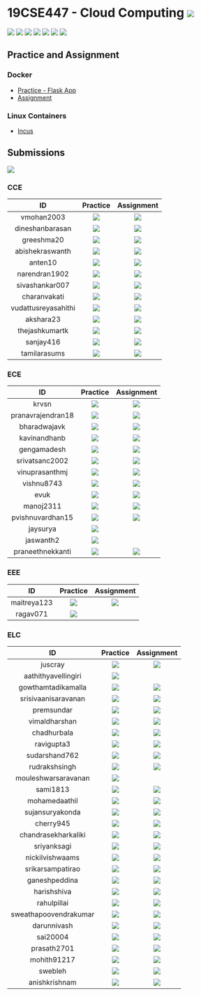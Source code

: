 # 19CSE447 - Cloud Computing ![](https://img.shields.io/badge/-Live-brightgreen)
![](https://img.shields.io/badge/Batch-20EEE-lightgreen) ![](https://img.shields.io/badge/Batch-20ELC-lightgreen) ![](https://img.shields.io/badge/Batch-20CCE-lightgreen) ![](https://img.shields.io/badge/Batch-20ECE-lightgreen) ![](https://img.shields.io/badge/UG-blue) ![](https://img.shields.io/badge/Subject-Cloud-blue) ![](https://img.shields.io/badge/Subject-Elective-purple)  <br/>

## Practice and Assignment
### Docker 
  - [Practice - Flask App](Assets/Docker_Flask_App.md)
  - [Assignment ](Assets/Docker_Assignment.md)

### Linux Containers
 - [Incus](https://linuxcontainers.org/incus/try-it/)

## Submissions
![](https://img.shields.io/badge/-Submitted-darkgreen)

### CCE

| ID   | Practice | Assignment | 
|:----:|:--------:|:----------:|
| vmohan2003 | [![](https://img.shields.io/badge/-Submitted-darkgreen)](https://hub.docker.com/r/vmohan2003/my-flask-app/) | [![](https://img.shields.io/badge/-Submitted-darkgreen)](https://hub.docker.com/r/vmohan2003/docker-database/) |
| dineshanbarasan | [![](https://img.shields.io/badge/-Submitted-darkgreen)](https://hub.docker.com/r/dineshanbarasan/my-flask-app/) | [![](https://img.shields.io/badge/-Submitted-darkgreen)](https://hub.docker.com/r/dineshanbarasan/db-connection) |
| greeshma20 | [![](https://img.shields.io/badge/-Submitted-darkgreen)](https://hub.docker.com/r/greeshma20/my-flask-app) | [![](https://img.shields.io/badge/-Submitted-darkgreen)](https://hub.docker.com/r/greeshma20/connection-database) |
| abishekraswanth | [![](https://img.shields.io/badge/-Submitted-darkgreen)](https://hub.docker.com/r/abishekraswanth/my-flask-app) | [![](https://img.shields.io/badge/-Submitted-darkgreen)](https://hub.docker.com/r/abishekraswanth/database) |
| anten10 | [![](https://img.shields.io/badge/-Submitted-darkgreen)](https://hub.docker.com/r/anten10/clouddemo) | [![](https://img.shields.io/badge/-Not_Submitted-red)]() |
| narendran1902 | [![](https://img.shields.io/badge/-Submitted-darkgreen)](https://hub.docker.com/r/narendran1902/my-flask-app/) | [![](https://img.shields.io/badge/-Submitted-darkgreen)](https://hub.docker.com/r/narendran1902/database-connection) |
| sivashankar007 | [![](https://img.shields.io/badge/-Submitted-darkgreen)](https://hub.docker.com/r/sivashankar007/my-flask-app) | [![](https://img.shields.io/badge/-Submitted-darkgreen)](https://hub.docker.com/r/sivashankar007/database-connector-app) |
| charanvakati | [![](https://img.shields.io/badge/-Submitted-darkgreen)](https://hub.docker.com/r/charanvakati/my-flask-app/) | [![](https://img.shields.io/badge/-Submitted-darkgreen)](https://hub.docker.com/r/charanvakati/dockerdata) | 
| vudattusreyasahithi | [![](https://img.shields.io/badge/-Submitted-darkgreen)](https://hub.docker.com/r/vudattusreyasahithi/my-flask-app/) | [![](https://img.shields.io/badge/-Submitted-darkgreen)](https://hub.docker.com/r/vudattusreyasahithi/dockerdata) | 
| akshara23 | [![](https://img.shields.io/badge/-Submitted-darkgreen)](https://hub.docker.com/r/akshara23/my-flask-app) |  [![](https://img.shields.io/badge/-Submitted-darkgreen)](https://hub.docker.com/r/akshara23/database-connection) |
| thejashkumartk | [![](https://img.shields.io/badge/-Submitted-darkgreen)](https://hub.docker.com/r/thejashkumartk/my-flask-app) |  [![](https://img.shields.io/badge/-Submitted-darkgreen)](https://hub.docker.com/r/thejashkumartk/database-connector-sample) | 
| sanjay416 | [![](https://img.shields.io/badge/-Submitted-darkgreen)](https://hub.docker.com/r/sanjay416/my-flask-app/) | [![](https://img.shields.io/badge/-Submitted-darkgreen)](https://hub.docker.com/r/sanjay416/my-flask-app/) |
| tamilarasums | [![](https://img.shields.io/badge/-Submitted-darkgreen)](https://hub.docker.com/r/tamilarasums/my-flask-app/) |  [![](https://img.shields.io/badge/-Submitted-darkgreen)](https://hub.docker.com/r/tamilarasums/dockerassign) | 

### ECE

| ID   | Practice | Assignment | 
|:----:|:--------:|:----------:|
| krvsn | [![](https://img.shields.io/badge/-Submitted-darkgreen)](https://hub.docker.com/r/krvsn/clouddemo) | [![](https://img.shields.io/badge/-Not_Submitted-red)]() |
| pranavrajendran18 | [![](https://img.shields.io/badge/-Submitted-darkgreen)](https://hub.docker.com/r/pranavrajendran18/19cse447_cloudcomputing/) | [![](https://img.shields.io/badge/-Submitted-darkgreen)](https://hub.docker.com/r/pranavrajendran18/dbapp) |
| bharadwajavk | [![](https://img.shields.io/badge/-Submitted-darkgreen)](https://hub.docker.com/r/bharadwajavk/clouddemo/) | [![](https://img.shields.io/badge/-Not_Submitted-red)]() |
| kavinandhanb | [![](https://img.shields.io/badge/-Submitted-darkgreen)](https://hub.docker.com/r/kavinandhanb/19cse447cc/) | [![](https://img.shields.io/badge/-Submitted-darkgreen)](https://hub.docker.com/r/kavinandhanb/assgn) |
| gengamadesh | [![](https://img.shields.io/badge/-Submitted-darkgreen)](https://hub.docker.com/r/gengamadesh/clouddemo) | [![](https://img.shields.io/badge/-Not_Submitted-red)]() | 
| srivatsanc2002 |  [![](https://img.shields.io/badge/-Submitted-darkgreen)](https://hub.docker.com/r/srivatsanc2002/my-flask-app/) | [![](https://img.shields.io/badge/-Not_Submitted-red)]() |
| vinuprasanthmj | [![](https://img.shields.io/badge/-Submitted-darkgreen)](https://hub.docker.com/r/vinuprasanthmj/cloud/) | [![](https://img.shields.io/badge/-Not_Submitted-red)]() |
| vishnu8743 |  [![](https://img.shields.io/badge/-Submitted-darkgreen)](https://hub.docker.com/r/vishnu8743/my-flask-app/) | [![](https://img.shields.io/badge/-Not_Submitted-red)]() |
| evuk | [![](https://img.shields.io/badge/-Submitted-darkgreen)](https://hub.docker.com/r/evuk/cloud447/) | [![](https://img.shields.io/badge/-Not_Submitted-red)]() |
| manoj2311 | [![](https://img.shields.io/badge/-Submitted-darkgreen)](https://hub.docker.com/r/manoj2311/19cse447cloudcomputing/) | [![](https://img.shields.io/badge/-Not_Submitted-red)]()  |  
| pvishnuvardhan15 | [![](https://img.shields.io/badge/-Submitted-darkgreen)](https://hub.docker.com/r/pvishnuvardhan15/19cse447cloud/) | [![](https://img.shields.io/badge/-Not_Submitted-red)]() | 
| jaysurya | [![](https://img.shields.io/badge/-Submitted-darkgreen)](https://hub.docker.com/r/jaysurya/19cse447) | |
| jaswanth2 | [![](https://img.shields.io/badge/-Submitted-darkgreen)](https://hub.docker.com/r/jaswanth2/19cse447cloudcomputing/) | |
| praneethnekkanti | [![](https://img.shields.io/badge/-Submitted-darkgreen)](https://hub.docker.com/r/praneethnekkanti/my-flask-app) | [![](https://img.shields.io/badge/-Not_Submitted-red)]() |

### EEE

| ID   | Practice | Assignment | 
|:----:|:--------:|:----------:|
| maitreya123 | [![](https://img.shields.io/badge/-Submitted-darkgreen)](https://hub.docker.com/r/maitreya123/flask-app) | [![](https://img.shields.io/badge/-Submitted-darkgreen)](https://hub.docker.com/r/maitreya123/my-db-connector) |
| ragav071 | [![](https://img.shields.io/badge/-Submitted-darkgreen)](https://hub.docker.com/r/ragav071/cloud_practice) |  |

### ELC
| ID   | Practice | Assignment | 
|:----:|:--------:|:----------:|
| juscray | [![](https://img.shields.io/badge/-Submitted-darkgreen)](https://hub.docker.com/r/juscray/my-flask-app) |  [![](https://img.shields.io/badge/-Submitted-darkgreen)](https://hub.docker.com/r/juscray/my-database-app) |
| aathithyavellingiri | [![](https://img.shields.io/badge/-Submitted-darkgreen)](https://hub.docker.com/r/aathithyavellingiri/aathithya-clouddemo) |  |
| gowthamtadikamalla | [![](https://img.shields.io/badge/-Submitted-darkgreen)](https://hub.docker.com/repository/docker/gowthamtadikamalla/my-flask-app/general) |  [![](https://img.shields.io/badge/-Submitted-darkgreen)](https://hub.docker.com/repository/docker/gowthamtadikamalla/my-flask-app/general) |
| srisivaanisaravanan | [![](https://img.shields.io/badge/-Submitted-darkgreen)](https://hub.docker.com/r/srisivaanisaravanan/demoimage1) | [![](https://img.shields.io/badge/-Submitted-darkgreen)](https://hub.docker.com/r/srisivaanisaravanan/demoimage1)   |
| premsundar | [![](https://img.shields.io/badge/-Submitted-darkgreen)](https://hub.docker.com/r/premsundar/my-flask-app) | [![](https://img.shields.io/badge/-Submitted-darkgreen)](https://hub.docker.com/r/premsundar/my-flask-app) |
| vimaldharshan | [![](https://img.shields.io/badge/-Submitted-darkgreen)](https://hub.docker.com/r/vimaldharshan/clouddemo/) | [![](https://img.shields.io/badge/-Submitted-darkgreen)](https://hub.docker.com/r/vimaldharshan/clouddemo/) |
| chadhurbala | [![](https://img.shields.io/badge/-Submitted-darkgreen)](https://hub.docker.com/r/chadhurbala/my-flask-app) | [![](https://img.shields.io/badge/-Submitted-darkgreen)](https://hub.docker.com/r/chadhurbala/my-flask-app) |
| ravigupta3 | [![](https://img.shields.io/badge/-Submitted-darkgreen)](https://hub.docker.com/r/ravigupta3/my-flask-app) | [![](https://img.shields.io/badge/-Submitted-darkgreen)](https://hub.docker.com/r/ravigupta3/my-flask-app)  |
| sudarshand762 | [![](https://img.shields.io/badge/-Submitted-darkgreen)](https://hub.docker.com/r/sudarshand762/clouddemo) | [![](https://img.shields.io/badge/-Submitted-darkgreen)](https://hub.docker.com/r/sudarshand762/clouddemo) |
| rudrakshsingh | [![](https://img.shields.io/badge/-Submitted-darkgreen)](https://hub.docker.com/r/rudrakshsingh/my-flask-app) | [![](https://img.shields.io/badge/-Submitted-darkgreen)](https://hub.docker.com/r/rudrakshsingh/my-flask-app) |
| mouleshwarsaravanan | [![](https://img.shields.io/badge/-Submitted-darkgreen)](https://hub.docker.com/r/mouleshwarsaravanan/my-flask-app) | |
| sami1813 | [![](https://img.shields.io/badge/-Submitted-darkgreen)](https://hub.docker.com/r/sami1813/my-flask-app) | [![](https://img.shields.io/badge/-Submitted-darkgreen)](https://hub.docker.com/r/sami1813/my-flask-app) | 
| mohamedaathil | [![](https://img.shields.io/badge/-Submitted-darkgreen)](https://hub.docker.com/r/mohamedaathil/clouddocker) | [![](https://img.shields.io/badge/-Submitted-darkgreen)](https://hub.docker.com/r/mohamedaathil/clouddocker) |
| sujansuryakonda | [![](https://img.shields.io/badge/-Submitted-darkgreen)](https://hub.docker.com/r/sujansuryakonda/my-flask-app/) | [![](https://img.shields.io/badge/-Submitted-darkgreen)](https://hub.docker.com/r/sujansuryakonda/my-flask-app/) |
| cherry945 | [![](https://img.shields.io/badge/-Submitted-darkgreen)](https://hub.docker.com/r/cherry945/my-flask-app) |  [![](https://img.shields.io/badge/-Submitted-darkgreen)](https://hub.docker.com/r/cherry945/my-flask-app)  |
| chandrasekharkaliki | [![](https://img.shields.io/badge/-Submitted-darkgreen)](https://hub.docker.com/r/chandrasekharkaliki/my-flask-app) | [![](https://img.shields.io/badge/-Submitted-darkgreen)](https://hub.docker.com/r/chandrasekharkaliki/my-flask-app) |
| sriyanksagi | [![](https://img.shields.io/badge/-Submitted-darkgreen)](https://hub.docker.com/r/sriyanksagi/my-flask-app) | [![](https://img.shields.io/badge/-Submitted-darkgreen)](https://hub.docker.com/r/sriyanksagi/my-flask-app) |
| nickilvishwaams | [![](https://img.shields.io/badge/-Submitted-darkgreen)](https://hub.docker.com/r/nickilvishwaams/my-flask-app) | [![](https://img.shields.io/badge/-Submitted-darkgreen)](https://hub.docker.com/r/nickilvishwaams/my-flask-app) |
| srikarsampatirao | [![](https://img.shields.io/badge/-Submitted-darkgreen)](https://hub.docker.com/r/srikarsampatirao/my-flask-app) | [![](https://img.shields.io/badge/-Submitted-darkgreen)](https://hub.docker.com/r/srikarsampatirao/my-flask-app) |
| ganeshpeddina | [![](https://img.shields.io/badge/-Submitted-darkgreen)](https://hub.docker.com/r/ganeshpeddina/my-flask-app/) | [![](https://img.shields.io/badge/-Submitted-darkgreen)](https://hub.docker.com/r/ganeshpeddina/my-flask-app/) | 
| harishshiva | [![](https://img.shields.io/badge/-Submitted-darkgreen)](https://hub.docker.com/r/harishshiva/my-flask-app) | [![](https://img.shields.io/badge/-Submitted-darkgreen)](https://hub.docker.com/r/harishshiva/my-flask-app) | 
| rahulpillai |  [![](https://img.shields.io/badge/-Submitted-darkgreen)](https://hub.docker.com/r/rahulpillai/my-flask-app) | [![](https://img.shields.io/badge/-Submitted-darkgreen)](https://hub.docker.com/r/rahulpillai/my-flask-app) |
| sweathapoovendrakumar | [![](https://img.shields.io/badge/-Submitted-darkgreen)](https://hub.docker.com/r/sweathapoovendrakumar/my-flask-app) | [![](https://img.shields.io/badge/-Submitted-darkgreen)](https://hub.docker.com/r/sweathapoovendrakumar/my-flask-app) | 
| darunnivash | [![](https://img.shields.io/badge/-Submitted-darkgreen)](https://hub.docker.com/r/darunnivash/my-flask-app) | [![](https://img.shields.io/badge/-Submitted-darkgreen)](https://hub.docker.com/r/darunnivash/my-flask-app) | 
| sai20004 | [![](https://img.shields.io/badge/-Submitted-darkgreen)](https://hub.docker.com/r/sai20004/sai) | [![](https://img.shields.io/badge/-Submitted-darkgreen)](https://hub.docker.com/r/sai20004/sai) |
| prasath2701 | [![](https://img.shields.io/badge/-Submitted-darkgreen)](https://hub.docker.com/r/prasath2701/my-flask-app) | [![](https://img.shields.io/badge/-Submitted-darkgreen)](https://hub.docker.com/r/prasath2701/my-flask-app) | 
| mohith91217 | [![](https://img.shields.io/badge/-Submitted-darkgreen)](https://hub.docker.com/r/mohith91217/my-flask-app) | [![](https://img.shields.io/badge/-Submitted-darkgreen)](https://hub.docker.com/r/mohith91217/my-flask-app) |
| swebleh | [![](https://img.shields.io/badge/-Not_Submitted-red)](https://hub.docker.com/r/swebleh/my-flask-app) | [![](https://img.shields.io/badge/-Not_Submitted-red)](https://hub.docker.com/r/swebleh/my-flask-app) |
| anishkrishnam | [![](https://img.shields.io/badge/-Submitted-darkgreen)](https://hub.docker.com/r/anishkrishnam/my-flask-app) | [![](https://img.shields.io/badge/-Submitted-darkgreen)](https://hub.docker.com/r/anishkrishnam/my-flask-app) | 
